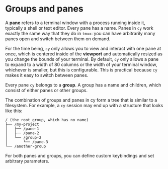 # Groups and panes

A **pane** refers to a terminal window with a process running inside it, typically a shell or text editor. Every pane has a name. Panes in `cy` work exactly the same way that they do in `tmux`: you can have arbitrarily many panes open and switch between them on demand.

For the time being, `cy` only allows you to view and interact with one pane at once, which is centered inside of the **viewport** and automatically resized as you change the bounds of your terminal. By default, `cy` only allows a pane to expand to a width of 80 columns or the width of your terminal window, whichever is smaller, but this is configurable. This is practical because `cy` makes it easy to switch between panes.

Every pane `cy` belongs to a **group**. A group has a name and children, which consist of either panes or other groups.

The combination of groups and panes in cy form a tree that is similar to a filesystem. For example, a `cy` session may end up with a structure that looks like this:

```
/ (the root group, which has no name)
├── /my-project
│   ├── /pane-1
│   ├── /pane-2
│   └── /group-2
│       └── /pane-3
└── /another-group
```

For both panes and groups, you can define custom keybindings and set arbitrary parameters.
